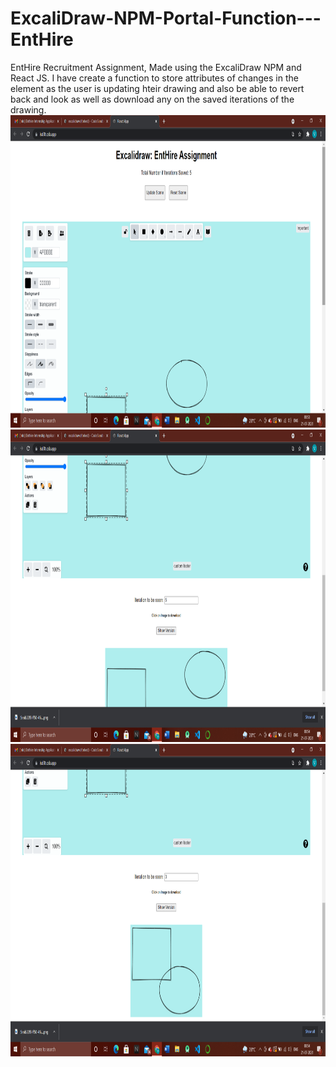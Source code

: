 # ExcaliDraw-NPM-Portal-Function---EntHire
EntHire Recruitment Assignment, Made using the ExcaliDraw NPM and React JS. I have create  a function to store attributes of changes in the element as the user is updating hteir drawing
and also be able to revert back and look as well as download any on the saved iterations of the drawing.
<img src="Images/Screenshot (198).png" width="900" height="500"><img src="Images/Screenshot (199).png" width="900" height="500"><img src="Images/Screenshot (200).png" width="900" height="500">
